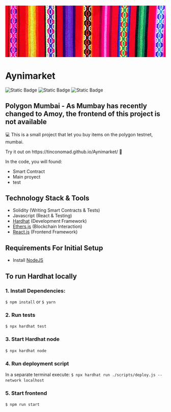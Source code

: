 ![](./public/Telar.jpg)


# Aynimarket
![Static Badge](https://img.shields.io/badge/-React-blue)
![Static Badge](https://img.shields.io/badge/-Solidity-gray)
![Static Badge](https://img.shields.io/badge/-HardHat-yellow)

## Polygon Mumbai - As Mumbay has recently changed to Amoy, the frontend of this project is not available

💻 This is a small project that let you buy items on the polygon testnet, mumbai.

<p>Try it out on https://tinconomad.github.io/Aynimarket/ 🚀</p> 

<p>In the code, you will found:</p>

- Smart Contract
- Main proyect
- test

## Technology Stack & Tools

- Solidity (Writing Smart Contracts & Tests)
- Javascript (React & Testing)
- [Hardhat](https://hardhat.org/) (Development Framework)
- [Ethers.js](https://docs.ethers.io/v5/) (Blockchain Interaction)
- [React.js](https://reactjs.org/) (Frontend Framework)

## Requirements For Initial Setup
- Install [NodeJS](https://nodejs.org/en/)

## To run Hardhat locally

### 1. Install Dependencies:
`$ npm install` or `$ yarn`

### 2. Run tests
`$ npx hardhat test`

### 3. Start Hardhat node
`$ npx hardhat node`

### 4. Run deployment script
In a separate terminal execute:
`$ npx hardhat run ./scripts/deploy.js --network localhost`

### 5. Start frontend
`$ npm run start`
